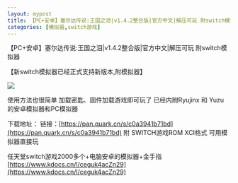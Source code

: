 ```yaml
---
layout: mypost
title: 【PC+安卓】塞尔达传说:王国之泪|v1.4.2整合版|官方中文|解压可玩 附switch模拟器 
categories: [模拟器,switch游戏]
---
```


【PC+安卓】塞尔达传说:王国之泪|v1.4.2整合版|官方中文|解压可玩 附switch模拟器            

【新switch模拟器已经正式支持新版本,附模拟器】

![](https://s2.loli.net/2025/10/11/YL1ZKjtRfSNA35h.webp)

使用方法也很简单 加载密匙、固件加载游戏即可玩了
已经内附Ryujinx 和 Yuzu 的安卓模拟器和PC模拟器

下载地址：
链接：[https://pan.quark.cn/s/c0a3941b71bd](https://pan.quark.cn/s/c0a3941b71bd)
附
SWITCH游戏ROM XCI格式 可用模拟器直接玩

任天堂switch游戏2000多个+电脑安卓的模拟器+金手指
[https://www.kdocs.cn/l/ceguk4acZn29](https://www.kdocs.cn/l/ceguk4acZn29)


